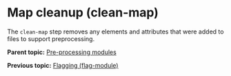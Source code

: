 # Map cleanup \(clean-map\)

The `clean-map` step removes any elements and attributes that were added to files to support preprocessing.

**Parent topic:** [Pre-processing modules](../reference/preprocessing.md)

**Previous topic:** [Flagging \(flag-module\)](../reference/preprocess-flagging.md)


